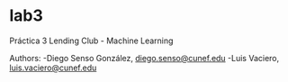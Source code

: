 # lab3
Práctica 3 Lending Club - Machine Learning

Authors: 
-Diego Senso González, diego.senso@cunef.edu
-Luis Vaciero, luis.vaciero@cunef.edu
